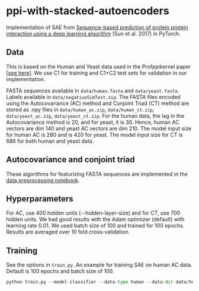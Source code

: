 # ppi-with-stacked-autoencoders

Implementation of SAE from [Sequence-based prediction of protein protein interaction using a deep learning algorithm](https://bmcbioinformatics.biomedcentral.com/articles/10.1186/s12859-017-1700-2) (Sun et al. 2017) in PyTorch.

## Data
This is based on the Human and Yeast data used in the Profppikernel paper [[see here]](https://rostlab.org/owiki/index.php/More_challenges_for_the_prediction_of_protein-protein_interactions). We use C1 for training and C1+C2 test sets for validation in our implementation.

FASTA sequences available in `data/human.fasta` and `data/yeast.fasta`. Labels available in `data/negativeSimTest.zip`. The FASTA files encoded using the Autocovariance (AC) method and Conjoint Triad (CT) method are stored as .npy files in `data/human_ac.zip`, `data/human_ct.zip`, `data/yeast_ac.zip`, `data/yeast_ct.zip`. For the human data, the lag in the Autocovariance method is 20, and for yeast, it is 30. Hence, human AC vectors are dim 140 and yeast AC vectors are dim 210. The model input size for human AC is 280 and is 420 for yeast. The model input size for CT is 686 for both human and yeast data.

## Autocovariance and conjoint triad

These algorithms for featurizing FASTA sequences are implemented in the [data preprocessing notebook](https://github.com/pemami4911/ppi-with-stacked-autoencoders/blob/master/data_preprocessing.ipynb).

## Hyperparameters

For AC, use 400 hidden units (--hidden-layer-size) and for CT, use 700 hidden units. We had good results with the Adam optimizer (default) with learning rate 0.01. We used batch size of 100 and trained for 100 epochs. Results are averaged over 10 fold cross-validation.

## Training

See the options in `train.py`. An example for training SAE on human AC data. Default is 100 epochs and batch size of 100.
```python
python train.py --model classifier --data-type human --data-dir data/human_ac --feature-type AC --debug False --num-folds-to-use 10 --input-size 280 --hidden-layer-size 400 --lr 0.01
```
